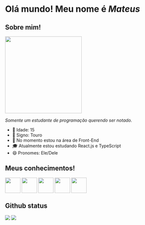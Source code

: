 # Olá mundo! Meu nome é _Mateus_

## Sobre mim!
<div>
  <img width=250 src="https://github.com/mStof/mStof/assets/137577094/910a4d52-303e-4711-af00-4616d4fa0a25">
  <p><em>Somente um estudante de programação querendo ser notado.</em></p>
  <ul>
    <li>🎂 Idade: 15</li>
    <li>🌟 Signo: Touro</li>
    <li>🔭 No momento estou na área de Front-End</li>
    <li>🎓 Atualmente estou estudando React.js e TypeScript</li>
    <li>😄 Pronomes: Ele/Dele</li>            
  </ul>
</div>

## Meus conhecimentos!

<div>
  <img align=top width=50 src="https://cdn.jsdelivr.net/gh/devicons/devicon/icons/html5/html5-original.svg"/>          
  <img align=top width=50 src="https://cdn.jsdelivr.net/gh/devicons/devicon/icons/css3/css3-original.svg"/>          
  <img align=top width=50 src="https://cdn.jsdelivr.net/gh/devicons/devicon/icons/sass/sass-original.svg"/>  
  <img align=top width=50 src="https://cdn.jsdelivr.net/gh/devicons/devicon/icons/javascript/javascript-original.svg"/> 
  <img align=top width=50 src="https://cdn.jsdelivr.net/gh/devicons/devicon/icons/figma/figma-original.svg" />          
</div>

## Github status 

<div>
  <img align=top src="https://github-readme-stats.vercel.app/api?username=mStof&show_icons=true&theme=tokyonight&hide_border=true&hide_rank=true">
  <picture align="center">
  <source
    srcset="https://github-readme-stats.vercel.app/api/top-langs/?username=mStof&layout=compact&theme=tokyonight&hide_border=true"
    media="(prefers-color-scheme: dark)"
  />
  <source
    srcset="https://github-readme-stats.vercel.app/api/top-langs/?username=mStof&layout=compact&hide_border=true"
    media="(prefers-color-scheme: light), (prefers-color-scheme: no-preference)"
  />
<img align="top" src="https://github-readme-stats.vercel.app/api/top-langs/?username=mStof&layout=compact&theme=gruvboax&hide_border=true">
</picture>
</div>

